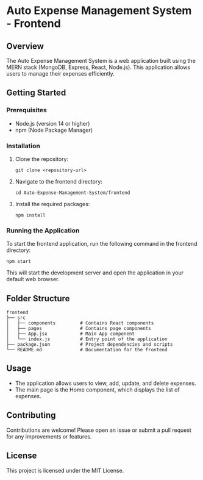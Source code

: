 # Auto Expense Management System - Frontend

## Overview
The Auto Expense Management System is a web application built using the MERN stack (MongoDB, Express, React, Node.js). This application allows users to manage their expenses efficiently.

## Getting Started

### Prerequisites
- Node.js (version 14 or higher)
- npm (Node Package Manager)

### Installation

1. Clone the repository:
   ```
   git clone <repository-url>
   ```

2. Navigate to the frontend directory:
   ```
   cd Auto-Expense-Management-System/frontend
   ```

3. Install the required packages:
   ```
   npm install
   ```

### Running the Application

To start the frontend application, run the following command in the frontend directory:
```
npm start
```

This will start the development server and open the application in your default web browser.

## Folder Structure
```
frontend
├── src
│   ├── components         # Contains React components
│   ├── pages              # Contains page components
│   ├── App.jsx            # Main App component
│   └── index.js           # Entry point of the application
├── package.json           # Project dependencies and scripts
└── README.md              # Documentation for the frontend
```

## Usage
- The application allows users to view, add, update, and delete expenses.
- The main page is the Home component, which displays the list of expenses.

## Contributing
Contributions are welcome! Please open an issue or submit a pull request for any improvements or features.

## License
This project is licensed under the MIT License.